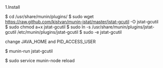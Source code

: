 1.Install

$ cd /usr/share/munin/plugins/
$ sudo wget https://raw.github.com/kistvan/munin-jstat/master/jstat-gcutil -O jstat-gcutil
$ sudo chmod a+x jstat-gcutil
$ sudo ln -s /usr/share/munin/plugins/jstat-gcutil /etc/munin/plugins/jstat-gcutil
$ sudo -e jstat-gcutil

change JAVA_HOME and PID_ACCESS_USER

$ munin-run jstat-gcutil

$ sudo service munin-node reload

